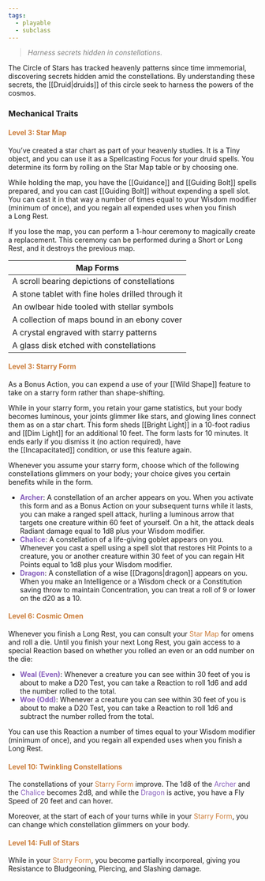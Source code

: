 ```yaml
---
tags:
  - playable
  - subclass
---
```

> *<span style="color:rgb(125, 125, 125)">Harness secrets hidden in constellations.</span>*

The Circle of Stars has tracked heavenly patterns since time immemorial, discovering secrets hidden amid the constellations. By understanding these secrets, the [[Druid|druids]] of this circle seek to harness the powers of the cosmos. 

### Mechanical Traits
#### <span style="color:rgb(203, 123, 55)">Level 3: Star Map</span> 
You’ve created a star chart as part of your heavenly studies. It is a Tiny object, and you can use it as a Spellcasting Focus for your druid spells. You determine its form by rolling on the Star Map table or by choosing one.

While holding the map, you have the [[Guidance]] and [[Guiding Bolt]] spells prepared, and you can cast [[Guiding Bolt]] without expending a spell slot. You can cast it in that way a number of times equal to your Wisdom modifier (minimum of once), and you regain all expended uses when you finish a Long Rest.

If you lose the map, you can perform a 1-hour ceremony to magically create a replacement. This ceremony can be performed during a Short or Long Rest, and it destroys the previous map.


| Map Forms                                         |
| ------------------------------------------------- |
| A scroll bearing depictions of constellations     |
| A stone tablet with fine holes drilled through it |
| An owlbear hide tooled with stellar symbols       |
| A collection of maps bound in an ebony cover      |
| A crystal engraved with starry patterns           |
| A glass disk etched with constellations           |

#### <span style="color:rgb(203, 123, 55)">Level 3: Starry Form</span>
As a Bonus Action, you can expend a use of your [[Wild Shape]] feature to take on a starry form rather than shape-shifting.

While in your starry form, you retain your game statistics, but your body becomes luminous, your joints glimmer like stars, and glowing lines connect them as on a star chart. This form sheds [[Bright Light]] in a 10-foot radius and [[Dim Light]] for an additional 10 feet. The form lasts for 10 minutes. It ends early if you dismiss it (no action required), have the [[Incapacitated]] condition, or use this feature again.

Whenever you assume your starry form, choose which of the following constellations glimmers on your body; your choice gives you certain benefits while in the form.

- **<span style="color:rgb(134, 93, 187)">Archer</span>**: A constellation of an archer appears on you. When you activate this form and as a Bonus Action on your subsequent turns while it lasts, you can make a ranged spell attack, hurling a luminous arrow that targets one creature within 60 feet of yourself. On a hit, the attack deals Radiant damage equal to 1d8 plus your Wisdom modifier.
- **<span style="color:rgb(134, 93, 187)">Chalice</span>**: A constellation of a life-giving goblet appears on you. Whenever you cast a spell using a spell slot that restores Hit Points to a creature, you or another creature within 30 feet of you can regain Hit Points equal to 1d8 plus your Wisdom modifier.
- **<span style="color:rgb(134, 93, 187)">Dragon</span>**: A constellation of a wise [[Dragons|dragon]] appears on you. When you make an Intelligence or a Wisdom check or a Constitution saving throw to maintain Concentration, you can treat a roll of 9 or lower on the d20 as a 10.

#### <span style="color:rgb(203, 123, 55)">Level 6: Cosmic Omen</span>

Whenever you finish a Long Rest, you can consult your <span style="color:rgb(203, 123, 55)">Star Map</span> for omens and roll a die. Until you finish your next Long Rest, you gain access to a special Reaction based on whether you rolled an even or an odd number on the die:

- **<span style="color:rgb(134, 93, 187)">Weal (Even)</span>**: Whenever a creature you can see within 30 feet of you is about to make a D20 Test, you can take a Reaction to roll 1d6 and add the number rolled to the total.
- <span style="color:rgb(134, 93, 187)">**Woe (Odd)**</span>: Whenever a creature you can see within 30 feet of you is about to make a D20 Test, you can take a Reaction to roll 1d6 and subtract the number rolled from the total.

You can use this Reaction a number of times equal to your Wisdom modifier (minimum of once), and you regain all expended uses when you finish a Long Rest.

#### <span style="color:rgb(203, 123, 55)">Level 10: Twinkling Constellations</span>

The constellations of your <span style="color:rgb(203, 123, 55)">Starry Form</span> improve. The 1d8 of the <span style="color:rgb(134, 93, 187)">Archer</span> and the <span style="color:rgb(134, 93, 187)">Chalice</span> becomes 2d8, and while the <span style="color:rgb(134, 93, 187)">Dragon</span> is active, you have a Fly Speed of 20 feet and can hover.

Moreover, at the start of each of your turns while in your <span style="color:rgb(203, 123, 55)">Starry Form</span>, you can change which constellation glimmers on your body.

#### <span style="color:rgb(203, 123, 55)">Level 14: Full of Stars</span>

While in your <span style="color:rgb(203, 123, 55)">Starry Form</span>, you become partially incorporeal, giving you Resistance to Bludgeoning, Piercing, and Slashing damage.